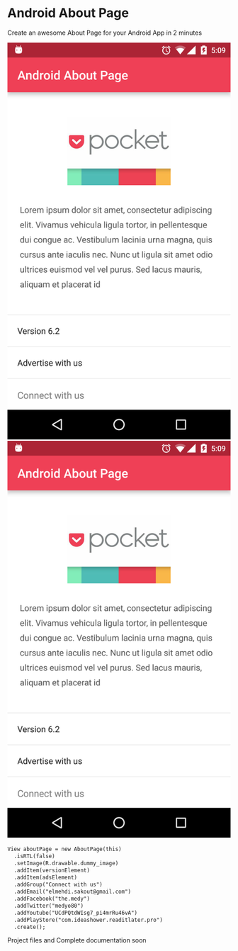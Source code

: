 # Android About Page
Create an awesome About Page for your Android App in 2 minutes

![Android About Page](/resources/android-about-page-1.png)![Android About Page 2](/resources/android-about-page-1.png)
              
~~~
View aboutPage = new AboutPage(this)
  .isRTL(false)
  .setImage(R.drawable.dummy_image)
  .addItem(versionElement)
  .addItem(adsElement)
  .addGroup("Connect with us")
  .addEmail("elmehdi.sakout@gmail.com")
  .addFacebook("the.medy")
  .addTwitter("medyo80")
  .addYoutube("UCdPQtdWIsg7_pi4mrRu46vA")
  .addPlayStore("com.ideashower.readitlater.pro")
  .create();
~~~

Project files and Complete documentation soon
